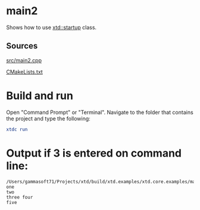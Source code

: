 # main2

Shows how to use [xtd::startup](../../../../src/xtd.core/include/xtd/startup.h) class.

## Sources

[src/main2.cpp](src/main2.cpp)

[CMakeLists.txt](CMakeLists.txt)

# Build and run

Open "Command Prompt" or "Terminal". Navigate to the folder that contains the project and type the following:

```cmake
xtdc run
```

# Output if 3 is entered on command line:

```
/Users/gammasoft71/Projects/xtd/build/xtd.examples/xtd.core.examples/mains/main1/Debug/main2
one
two
three four
five
```

